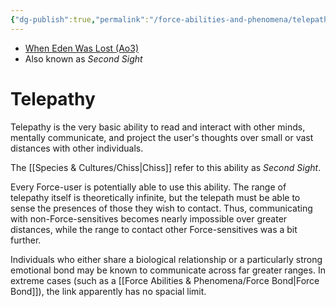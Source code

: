 ```yaml
---
{"dg-publish":true,"permalink":"/force-abilities-and-phenomena/telepathy/","tags":["universal","sense","forcepower"],"noteIcon":"saber1"}
---
```


- [When Eden Was Lost (Ao3)](https://archiveofourown.org/works/19334440)
- Also known as *Second Sight*
# Telepathy
Telepathy is the very basic ability to read and interact with other minds, mentally communicate, and project the user's thoughts over small or vast distances with other individuals. 

The [[Species & Cultures/Chiss\|Chiss]] refer to this ability as *Second Sight*.

Every Force-user is potentially able to use this ability. The range of telepathy itself is theoretically infinite, but the telepath must be able to sense the presences of those they wish to contact. Thus, communicating with non-Force-sensitives becomes nearly impossible over greater distances, while the range to contact other Force-sensitives was a bit further. 

Individuals who either share a biological relationship or a particularly strong emotional bond may be known to communicate across far greater ranges. In extreme cases (such as a [[Force Abilities & Phenomena/Force Bond\|Force Bond]]), the link apparently has no spacial limit.